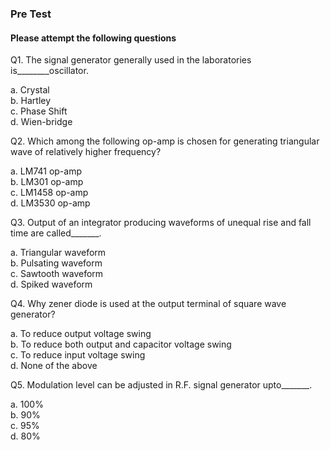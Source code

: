 ###  Pre Test
#### Please attempt the following questions

Q1. The signal generator generally used in the laboratories is________oscillator.<br>

a.  Crystal<br>
b.  Hartley<br>
c.  Phase Shift<br>
d.  Wien-bridge<br>


Q2. Which among the following op-amp is chosen for generating triangular wave of relatively higher frequency?<br>

a.  LM741 op-amp<br>
b.  LM301 op-amp<br>
c.  LM1458 op-amp<br>
d.  LM3530 op-amp<br>


Q3. Output of an integrator producing waveforms of unequal rise and fall time are called_______.<br>

a.  Triangular waveform<br>
b.  Pulsating waveform<br>
c.  Sawtooth waveform<br>
d.  Spiked waveform<br>


Q4. Why zener diode is used at the output terminal of square wave generator?<br>

a.  To reduce output voltage swing<br>
b.  To reduce both output and capacitor voltage swing<br>
c.  To reduce input voltage swing<br>
d.  None of the above<br>


Q5. Modulation level can be adjusted in R.F. signal generator upto_______.<br>

a.  100%<br>
b.  90%<br>
c.  95%<br>
d.  80%<br>




